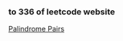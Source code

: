 ### to 336 of leetcode website

[Palindrome Pairs](https://leetcode-cn.com/problems/palindrome-pairs/)